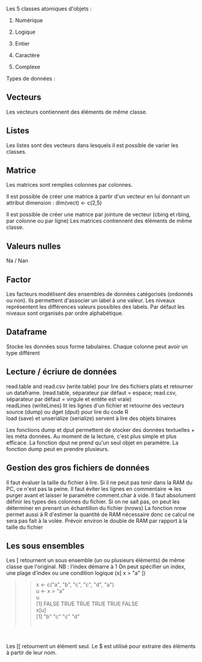 Les 5 classes atomiques d'objets : <p>

1. Numérique  <p>
2. Logique <p>
3. Entier <p>
4. Caractère <p>
5. Complexe <p>

Types de données :
    
## Vecteurs
Les vecteurs contiennent des éléments de même classe.

## Listes
Les listes sont des vecteurs dans lesquels il est possible de varier les classes.

## Matrice
Les matrices sont remplies colonnes par colonnes. 

Il est possible de créer une matrice à partir d'un vecteur en lui donnant un attribut dimension :
dim(vect) <- c(2,5)

Il est possible de créer une matrice par jointure de vecteur (cbing et rbing, par colonne ou par ligne)
Les matrices contiennent des éléments de même classe.

## Valeurs nulles
Na / Nan

## Factor
Les facteurs modélisent des ensembles de données catégorisés (ordonnés ou non). Ils permettent d'associer un label à une valeur.
Les niveaux représentent les différences valeurs possibles des labels. Par défaut les niveaux sont organisés par ordre alphabétique.

## Dataframe
Stocke les données sous forme tabulaires. Chaque colonne peut avoir un type différent

## Lecture / écriure de données
read.table and read.csv (write.table) pour lire des fichiers plats et retourner un dataframe. (read.table, séparateur par défaut = espace; read.csv, séparateur par défaut = virgule et entête est vraie) <br/>
readLines (writeLines) lit les lignes d'un fichier et retourne des vecteurs <br/>
source (dump) ou dget (dput) pour lire du code R <br/>
load (save) et unserialize (serialize) servent à lire des objets binaires <br/>

Les fonctions dump et dput permettent de stocker des données textuelles + les méta données. Au moment de la lecture, c'est plus simple et plus efficace.
La fonction dput ne prend qu'un seul objet en paramètre. La fonction dump peut en prendre plusieurs.

## Gestion des gros fichiers de données
Il faut évaluer la taille du fichier à lire. Si il ne peut pas tenir dans la RAM du PC, ce n'est pas la peine.
Il faut éviter les lignes en commentaire => les purger avant et laisser le paramètre comment.char à vide.
Il faut absolument définir les types des colonnes du fichier. Si on ne sait pas, on peut les déterminer en prenant un échantillon du fichier (nrows)
La fonction nrow permet aussi à R d'estimer la quantité de RAM nécessaire donc ce calcul ne sera pas fait à la volée.
Prévoir environ le double de RAM par rapport à la taille du fichier

## Les sous ensembles
Les [ retournent un sous ensemble (un ou plusieurs éléments) de même classe que l'original. NB : l'index démarre à 1 
On peut spécifier un index, une plage d'index ou une condition logique (x[ x > "a" ]) 

> > x <- c("a", "b", "c", "c", "d", "a") <br/>
> > u <- x > "a" <br/>
> > u <br/>
[1] FALSE  TRUE  TRUE  TRUE  TRUE FALSE <br/>
> > x[u] <br/>
[1] "b" "c" "c" "d" <br/>
> > <br/>
<br/>


Les [[ retournent un élément seul.
Le $ est utilisé pour extraire des éléments à partir de leur nom.
